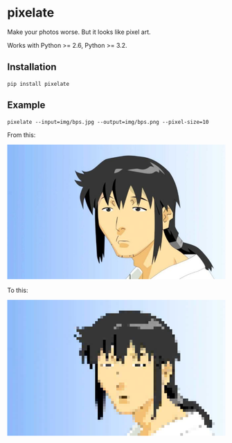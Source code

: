 # pixelate

Make your photos worse. But it looks like pixel art.

Works with Python >= 2.6, Python >= 3.2.

## Installation

    pip install pixelate

## Example

    pixelate --input=img/bps.jpg --output=img/bps.png --pixel-size=10

From this:

![original bps](./img/bps.jpg)

To this:

![pixeate bps](./img/bps.png)
